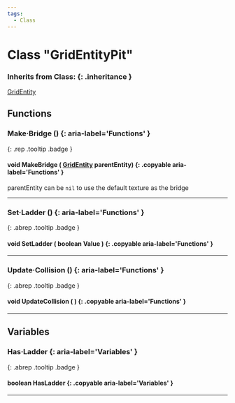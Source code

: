 ```yaml
---
tags:
  - Class
---
```

# Class "GridEntityPit"
### Inherits from Class: {: .inheritance }
[GridEntity](GridEntity.md)
## Functions
### Make·Bridge () {: aria-label='Functions' }
[ ](#){: .rep .tooltip .badge }
#### void MakeBridge ( [GridEntity](GridEntity.md) parentEntity) {: .copyable aria-label='Functions' }
parentEntity can be `nil` to use the default texture as the bridge
___
### Set·Ladder () {: aria-label='Functions' }
[ ](#){: .abrep .tooltip .badge }
#### void SetLadder ( boolean Value ) {: .copyable aria-label='Functions' }

___
### Update·Collision () {: aria-label='Functions' }
[ ](#){: .abrep .tooltip .badge }
#### void UpdateCollision ( ) {: .copyable aria-label='Functions' }

___
## Variables
### Has·Ladder {: aria-label='Variables' }
[ ](#){: .abrep .tooltip .badge }
#### boolean HasLadder  {: .copyable aria-label='Variables' }

___

